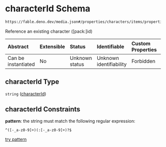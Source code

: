 # characterId Schema

```txt
https://fable.deno.dev/media.json#/properties/characters/items/properties/characterId
```

Reference an existing character (\[pack:]id)

| Abstract            | Extensible | Status         | Identifiable            | Custom Properties | Additional Properties | Access Restrictions | Defined In                                               |
| :------------------ | :--------- | :------------- | :---------------------- | :---------------- | :-------------------- | :------------------ | :------------------------------------------------------- |
| Can be instantiated | No         | Unknown status | Unknown identifiability | Forbidden         | Allowed               | none                | [media.json\*](../out/media.json "open original schema") |

## characterId Type

`string` ([characterId](media-properties-characters-character-properties-characterid.md))

## characterId Constraints

**pattern**: the string must match the following regular expression:&#x20;

```regexp
^([-_a-z0-9]+)(:[-_a-z0-9]+)?$
```

[try pattern](https://regexr.com/?expression=%5E\(%5B-_a-z0-9%5D%2B\)\(%3A%5B-_a-z0-9%5D%2B\)%3F%24 "try regular expression with regexr.com")
